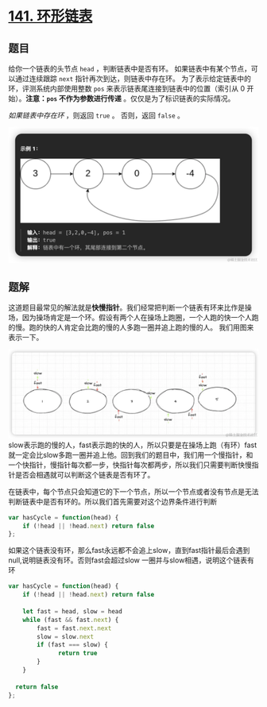 # [141. 环形链表](https://leetcode.cn/problems/linked-list-cycle/)
## 题目
给你一个链表的头节点 `head` ，判断链表中是否有环。
如果链表中有某个节点，可以通过连续跟踪 `next` 指针再次到达，则链表中存在环。 为了表示给定链表中的环，评测系统内部使用整数 `pos` 来表示链表尾连接到链表中的位置（索引从 0 开始）。**注意：`pos` 不作为参数进行传递** 。仅仅是为了标识链表的实际情况。

*如果链表中存在环* ，则返回 `true` 。 否则，返回 `false` 。

![alt text](image.png)

## 题解
这道题目最常见的解法就是**快慢指针**。我们经常把判断一个链表有环来比作是操场，因为操场肯定是一个环。假设有两个人在操场上跑圈，一个人跑的快一个人跑的慢。跑的快的人肯定会比跑的慢的人多跑一圈并追上跑的慢的人。
我们用图来表示一下。

![alt text](image-1.png)
slow表示跑的慢的人，fast表示跑的快的人，所以只要是在操场上跑（有环）fast就一定会比slow多跑一圈并追上他。回到我们的题目中，我们用一个慢指针，和一个快指针，慢指针每次都一步，快指针每次都两步，所以我们只需要判断快慢指针是否会相遇就可以判断这个链表是否有环了。

在链表中，每个节点只会知道它的下一个节点，所以一个节点或者没有节点是无法判断链表中是否有环的。所以我们首先需要对这个边界条件进行判断
```js
var hasCycle = function(head) {
    if (!head || !head.next) return false
};
```
如果这个链表没有环，那么fast永远都不会追上slow，直到fast指针最后会遇到null,说明链表没有环。否则fast会超过slow 一圈并与slow相遇，说明这个链表有环
```js
var hasCycle = function(head) {
    if (!head || !head.next) return false

    let fast = head, slow = head
    while (fast && fast.next) {
        fast = fast.next.next
        slow = slow.next
        if (fast === slow) {
              return true
        }
    }

  return false
};
```